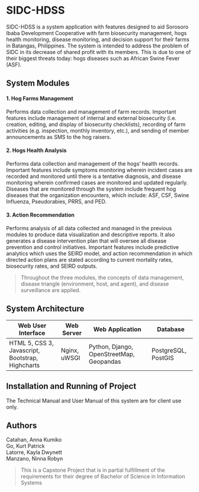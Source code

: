 # SIDC-HDSS

SIDC-HDSS is a system application with features designed to aid Sorosoro Ibaba Development Cooperative with farm biosecurity management, hogs health monitoring, disease monitoring, and decision support for their farms in Batangas, Philippines. The system is intended to address the problem of SIDC in its decrease of shared profit with its members. This is due to one of their biggest threats today: hogs diseases such as African Swine Fever (ASF).

## System Modules

#### 1. Hog Farms Management
Performs data collection and management of farm records. Important features include management of internal and external biosecurity (i.e. creation, editing, and display of biosecurity checklists), recording of farm activities (e.g. inspection, monthly inventory, etc.), and sending of member announcements as SMS to the hog raisers.

#### 2. Hogs Health Analysis
Performs data collection and management of the hogs’ health records. Important features include symptoms monitoring wherein incident cases are recorded and monitored until there is a tentative diagnosis, and disease monitoring wherein confirmed cases are monitored and updated regularly. Diseases that are monitored through the system include frequent hog diseases that the organization encounters, which include: ASF, CSF, Swine Influenza, Pseudorabies, PRRS, and PED.

#### 3. Action Recommendation
Performs analysis of all data collected and managed in the previous modules to produce data visualization and descriptive reports. It also generates a disease intervention plan that will oversee all disease prevention and control initiatives. Important features include predictive analytics which uses the SEIRD model, and action recommendation in which directed action plans are stated according to current mortality rates, biosecurity rates, and SEIRD outputs.

> Throughout the three modules, the concepts of data management, disease triangle (environment, host, and agent), and disease surveillance are applied.

## System Architecture

| Web User Interface | Web Server | Web Application | Database |
| ------------------ | ---------- | --------------- | -------- |
| HTML 5, CSS 3, Javascript, Bootstrap, Highcharts | Nginx, uWSGI | Python, Django, OpenStreetMap, Geopandas | PostgreSQL, PostGIS |

## Installation and Running of Project
The Technical Manual and User Manual of this system are for client use only.

## Authors

Catahan, Anna Kumiko  
Go, Kurt Patrick  
Latorre, Kayla Dwynett  
Manzano, Ninna Robyn

> This is a Capstone Project that is in partial fulfillment of the requirements for their degree of Bachelor of Science in Information Systems
